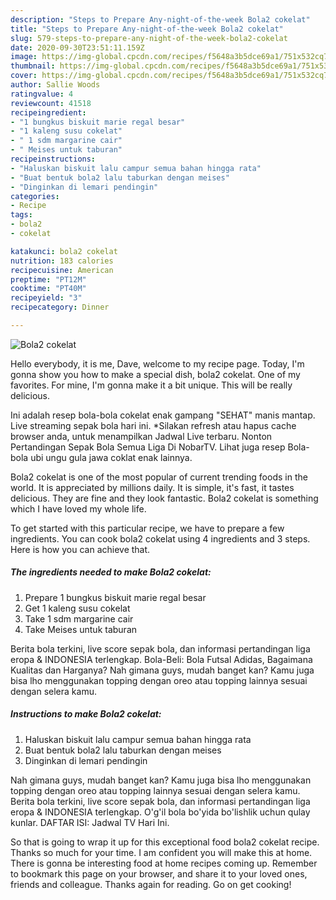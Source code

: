 ```yaml
---
description: "Steps to Prepare Any-night-of-the-week Bola2 cokelat"
title: "Steps to Prepare Any-night-of-the-week Bola2 cokelat"
slug: 579-steps-to-prepare-any-night-of-the-week-bola2-cokelat
date: 2020-09-30T23:51:11.159Z
image: https://img-global.cpcdn.com/recipes/f5648a3b5dce69a1/751x532cq70/bola2-cokelat-foto-resep-utama.jpg
thumbnail: https://img-global.cpcdn.com/recipes/f5648a3b5dce69a1/751x532cq70/bola2-cokelat-foto-resep-utama.jpg
cover: https://img-global.cpcdn.com/recipes/f5648a3b5dce69a1/751x532cq70/bola2-cokelat-foto-resep-utama.jpg
author: Sallie Woods
ratingvalue: 4
reviewcount: 41518
recipeingredient:
- "1 bungkus biskuit marie regal besar"
- "1 kaleng susu cokelat"
- " 1 sdm margarine cair"
- " Meises untuk taburan"
recipeinstructions:
- "Haluskan biskuit lalu campur semua bahan hingga rata"
- "Buat bentuk bola2 lalu taburkan dengan meises"
- "Dinginkan di lemari pendingin"
categories:
- Recipe
tags:
- bola2
- cokelat

katakunci: bola2 cokelat 
nutrition: 183 calories
recipecuisine: American
preptime: "PT12M"
cooktime: "PT40M"
recipeyield: "3"
recipecategory: Dinner

---
```



![Bola2 cokelat](https://img-global.cpcdn.com/recipes/f5648a3b5dce69a1/751x532cq70/bola2-cokelat-foto-resep-utama.jpg)

Hello everybody, it is me, Dave, welcome to my recipe page. Today, I'm gonna show you how to make a special dish, bola2 cokelat. One of my favorites. For mine, I'm gonna make it a bit unique. This will be really delicious.

Ini adalah resep bola-bola cokelat enak gampang &#34;SEHAT&#34; manis mantap. Live streaming sepak bola hari ini. *Silakan refresh atau hapus cache browser anda, untuk menampilkan Jadwal Live terbaru. Nonton Pertandingan Sepak Bola Semua Liga Di NobarTV. Lihat juga resep Bola-bola ubi ungu gula jawa coklat enak lainnya.

Bola2 cokelat is one of the most popular of current trending foods in the world. It is appreciated by millions daily. It is simple, it's fast, it tastes delicious. They are fine and they look fantastic. Bola2 cokelat is something which I have loved my whole life.


To get started with this particular recipe, we have to prepare a few ingredients. You can cook bola2 cokelat using 4 ingredients and 3 steps. Here is how you can achieve that.

<!--inarticleads1-->

##### The ingredients needed to make Bola2 cokelat:

1. Prepare 1 bungkus biskuit marie regal besar
1. Get 1 kaleng susu cokelat
1. Take  1 sdm margarine cair
1. Take  Meises untuk taburan


Berita bola terkini, live score sepak bola, dan informasi pertandingan liga eropa &amp; INDONESIA terlengkap. Bola-Beli: Bola Futsal Adidas, Bagaimana Kualitas dan Harganya? Nah gimana guys, mudah banget kan? Kamu juga bisa lho menggunakan topping dengan oreo atau topping lainnya sesuai dengan selera kamu. 

<!--inarticleads2-->

##### Instructions to make Bola2 cokelat:

1. Haluskan biskuit lalu campur semua bahan hingga rata
1. Buat bentuk bola2 lalu taburkan dengan meises
1. Dinginkan di lemari pendingin


Nah gimana guys, mudah banget kan? Kamu juga bisa lho menggunakan topping dengan oreo atau topping lainnya sesuai dengan selera kamu. Berita bola terkini, live score sepak bola, dan informasi pertandingan liga eropa &amp; INDONESIA terlengkap. O&#39;g&#39;il bola bo&#39;yida bo&#39;lishlik uchun qulay kunlar. DAFTAR ISI: Jadwal TV Hari Ini. 

So that is going to wrap it up for this exceptional food bola2 cokelat recipe. Thanks so much for your time. I am confident you will make this at home. There is gonna be interesting food at home recipes coming up. Remember to bookmark this page on your browser, and share it to your loved ones, friends and colleague. Thanks again for reading. Go on get cooking!
